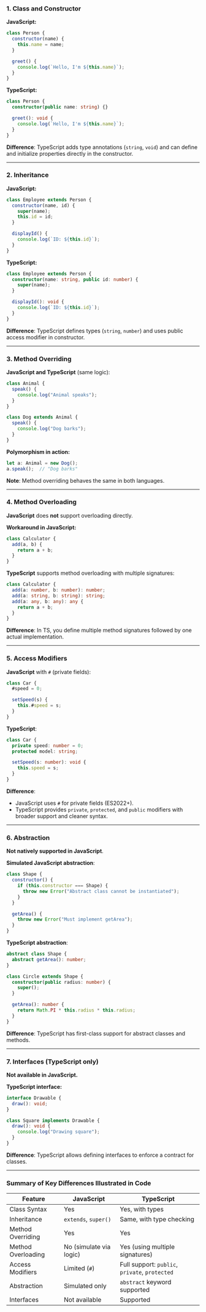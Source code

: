 ### 1. **Class and Constructor**

**JavaScript:**
```js
class Person {
  constructor(name) {
    this.name = name;
  }

  greet() {
    console.log(`Hello, I'm ${this.name}`);
  }
}
```

**TypeScript:**
```ts
class Person {
  constructor(public name: string) {}

  greet(): void {
    console.log(`Hello, I'm ${this.name}`);
  }
}
```

**Difference**: TypeScript adds type annotations (`string`, `void`) and can define and initialize properties directly in the constructor.

---

### 2. **Inheritance**

**JavaScript:**
```js
class Employee extends Person {
  constructor(name, id) {
    super(name);
    this.id = id;
  }

  displayId() {
    console.log(`ID: ${this.id}`);
  }
}
```

**TypeScript:**
```ts
class Employee extends Person {
  constructor(name: string, public id: number) {
    super(name);
  }

  displayId(): void {
    console.log(`ID: ${this.id}`);
  }
}
```

**Difference**: TypeScript defines types (`string`, `number`) and uses public access modifier in constructor.

---

### 3. **Method Overriding**

**JavaScript and TypeScript** (same logic):
```ts
class Animal {
  speak() {
    console.log("Animal speaks");
  }
}

class Dog extends Animal {
  speak() {
    console.log("Dog barks");
  }
}
```

**Polymorphism in action:**
```ts
let a: Animal = new Dog();
a.speak();  // "Dog barks"
```

**Note**: Method overriding behaves the same in both languages.

---

### 4. **Method Overloading**

**JavaScript** does **not** support overloading directly.

**Workaround in JavaScript:**
```js
class Calculator {
  add(a, b) {
    return a + b;
  }
}
```

**TypeScript** supports method overloading with multiple signatures:
```ts
class Calculator {
  add(a: number, b: number): number;
  add(a: string, b: string): string;
  add(a: any, b: any): any {
    return a + b;
  }
}
```

**Difference**: In TS, you define multiple method signatures followed by one actual implementation.

---

### 5. **Access Modifiers**

**JavaScript** with `#` (private fields):
```js
class Car {
  #speed = 0;

  setSpeed(s) {
    this.#speed = s;
  }
}
```

**TypeScript**:
```ts
class Car {
  private speed: number = 0;
  protected model: string;

  setSpeed(s: number): void {
    this.speed = s;
  }
}
```

**Difference**:
- JavaScript uses `#` for private fields (ES2022+).
- TypeScript provides `private`, `protected`, and `public` modifiers with broader support and cleaner syntax.

---

### 6. **Abstraction**

**Not natively supported in JavaScript**.

**Simulated JavaScript abstraction**:
```js
class Shape {
  constructor() {
    if (this.constructor === Shape) {
      throw new Error("Abstract class cannot be instantiated");
    }
  }

  getArea() {
    throw new Error("Must implement getArea");
  }
}
```

**TypeScript abstraction**:
```ts
abstract class Shape {
  abstract getArea(): number;
}

class Circle extends Shape {
  constructor(public radius: number) {
    super();
  }

  getArea(): number {
    return Math.PI * this.radius * this.radius;
  }
}
```

**Difference**: TypeScript has first-class support for abstract classes and methods.

---

### 7. **Interfaces (TypeScript only)**

**Not available in JavaScript.**

**TypeScript interface:**
```ts
interface Drawable {
  draw(): void;
}

class Square implements Drawable {
  draw(): void {
    console.log("Drawing square");
  }
}
```

**Difference**: TypeScript allows defining interfaces to enforce a contract for classes.

---

### Summary of Key Differences Illustrated in Code

| Feature              | JavaScript                   | TypeScript                              |
|----------------------|------------------------------|------------------------------------------|
| Class Syntax         | Yes                          | Yes, with types                          |
| Inheritance          | `extends`, `super()`         | Same, with type checking                 |
| Method Overriding    | Yes                          | Yes                                      |
| Method Overloading   | No (simulate via logic)      | Yes (using multiple signatures)          |
| Access Modifiers     | Limited (`#`)                | Full support: `public`, `private`, `protected` |
| Abstraction          | Simulated only               | `abstract` keyword supported             |
| Interfaces           | Not available                | Supported                                |
